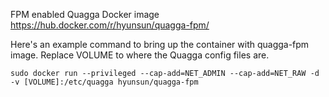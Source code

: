 FPM enabled Quagga Docker image
https://hub.docker.com/r/hyunsun/quagga-fpm/

Here's an example command to bring up the container with quagga-fpm image.
Replace VOLUME to where the Quagga config files are.
```
sudo docker run --privileged --cap-add=NET_ADMIN --cap-add=NET_RAW -d -v [VOLUME]:/etc/quagga hyunsun/quagga-fpm
```

